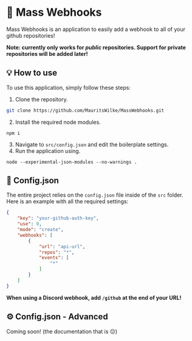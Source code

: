 # 🎣 Mass Webhooks
Mass Webhooks is an application to easily add a webhook to all of your github repositories!

**Note: currently only works for _public_ repositories. Support for private repositories will be added later!**

## 💡 How to use 
To use this application, simply follow these steps:
 1. Clone the repository.
 ```sh
 git clone https://github.com/MauritsWilke/MassWebhooks.git
 ```
 2. Install the required node modules.
 ```
 npm i
 ```
 3. Navigate to `src/config.json` and edit the boilerplate settings.
 4. Run the application using.
 ```
node --experimental-json-modules --no-warnings .
 ```

## 🔧 Config.json
The entire project relies on the `config.json` file inside of the `src` folder.\
Here is an example with all the required settings:
```json
{
	"key": "your-github-auth-key",
	"use": 0,
	"mode": "create",
	"webhooks": [
		{
			"url": "api-url",
			"repos": "*",
			"events": [
				"*"
			]
		}
	]
}
```

**When using a Discord webhook, add `/github` at the end of your URL!**

## ⚙ Config.json - Advanced
Coming soon! (the documentation that is 😔)
